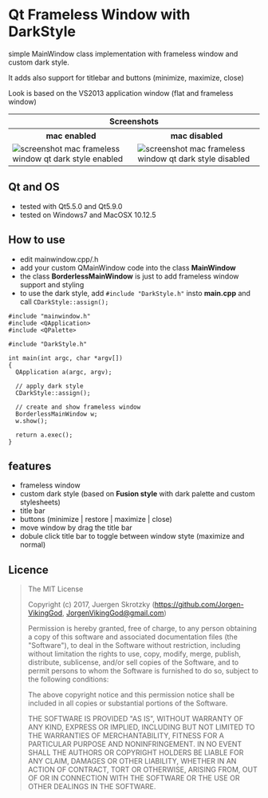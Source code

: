 # Qt Frameless Window with DarkStyle
simple MainWindow class implementation with frameless window and custom dark style. 

It adds also support for titlebar and buttons (minimize, maximize, close)

Look is based on the VS2013 application window (flat and frameless window)

<table>
  <tr><th colspan="2">Screenshots</th></tr>
  <tr><th>mac enabled</th><th>mac disabled</th></tr>
  <tr>
    <td><img src="https://github.com/Jorgen-VikingGod/Qt-Frameless-Window-DarkStyle/blob/master/screenshot_mac_frameless_window_qt_dark_style_enabled.png" title="screenshot mac frameless window qt dark style enabled" /></td>
    <td><img src="https://github.com/Jorgen-VikingGod/Qt-Frameless-Window-DarkStyle/blob/master/screenshot_mac_frameless_window_qt_dark_style_disabled.png" title="screenshot mac frameless window qt dark style disabled" /></td>
  </tr>
</table>

## Qt and OS
* tested with Qt5.5.0 and Qt5.9.0
* tested on Windows7 and MacOSX 10.12.5

## How to use
* edit mainwindow.cpp/.h
* add your custom QMainWindow code into the class **MainWindow**
* the class **BorderlessMainWindow** is just to add frameless window support and styling
* to use the dark style, add ``#include "DarkStyle.h"`` insto **main.cpp** and call ``CDarkStyle::assign();``
```qt
#include "mainwindow.h"
#include <QApplication>
#include <QPalette>

#include "DarkStyle.h"

int main(int argc, char *argv[])
{
  QApplication a(argc, argv);

  // apply dark style
  CDarkStyle::assign();

  // create and show frameless window
  BorderlessMainWindow w;
  w.show();

  return a.exec();
}
```

## features
* frameless window
* custom dark style (based on **Fusion style** with dark palette and custom stylesheets)
* title bar
* buttons (minimize | restore | maximize | close)
* move window by drag the title bar
* dobule click title bar to toggle between window styte (maximize and normal)

## Licence
> The MIT License
>
> Copyright (c) 2017, Juergen Skrotzky (https://github.com/Jorgen-VikingGod, JorgenVikingGod@gmail.com)
>
> Permission is hereby granted, free of charge, to any person obtaining a copy
> of this software and associated documentation files (the "Software"), to deal
> in the Software without restriction, including without limitation the rights
> to use, copy, modify, merge, publish, distribute, sublicense, and/or sell
> copies of the Software, and to permit persons to whom the Software is
> furnished to do so, subject to the following conditions:
>
> The above copyright notice and this permission notice shall be included in
> all copies or substantial portions of the Software.
>
> THE SOFTWARE IS PROVIDED "AS IS", WITHOUT WARRANTY OF ANY KIND, EXPRESS OR
> IMPLIED, INCLUDING BUT NOT LIMITED TO THE WARRANTIES OF MERCHANTABILITY,
> FITNESS FOR A PARTICULAR PURPOSE AND NONINFRINGEMENT. IN NO EVENT SHALL THE
> AUTHORS OR COPYRIGHT HOLDERS BE LIABLE FOR ANY CLAIM, DAMAGES OR OTHER
> LIABILITY, WHETHER IN AN ACTION OF CONTRACT, TORT OR OTHERWISE, ARISING FROM,
> OUT OF OR IN CONNECTION WITH THE SOFTWARE OR THE USE OR OTHER DEALINGS IN
> THE SOFTWARE.
